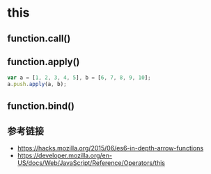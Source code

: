# this

## function.call()


## function.apply()
```javascript
var a = [1, 2, 3, 4, 5], b = [6, 7, 8, 9, 10];
a.push.apply(a, b);
```

## function.bind()

## 参考链接
* https://hacks.mozilla.org/2015/06/es6-in-depth-arrow-functions
* https://developer.mozilla.org/en-US/docs/Web/JavaScript/Reference/Operators/this
